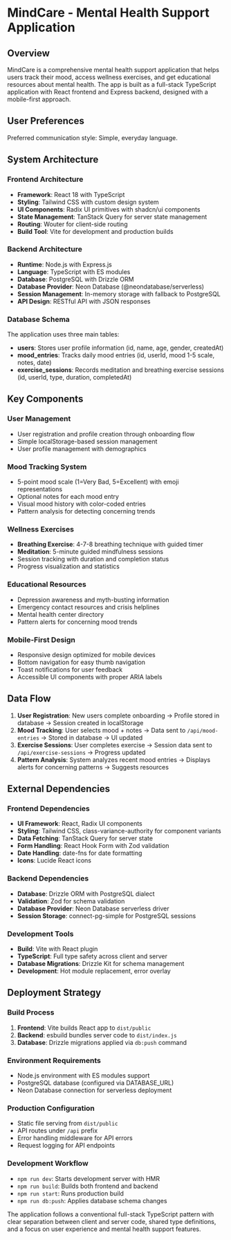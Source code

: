 # MindCare - Mental Health Support Application

## Overview

MindCare is a comprehensive mental health support application that helps users track their mood, access wellness exercises, and get educational resources about mental health. The app is built as a full-stack TypeScript application with React frontend and Express backend, designed with a mobile-first approach.

## User Preferences

Preferred communication style: Simple, everyday language.

## System Architecture

### Frontend Architecture
- **Framework**: React 18 with TypeScript
- **Styling**: Tailwind CSS with custom design system
- **UI Components**: Radix UI primitives with shadcn/ui components
- **State Management**: TanStack Query for server state management
- **Routing**: Wouter for client-side routing
- **Build Tool**: Vite for development and production builds

### Backend Architecture
- **Runtime**: Node.js with Express.js
- **Language**: TypeScript with ES modules
- **Database**: PostgreSQL with Drizzle ORM
- **Database Provider**: Neon Database (@neondatabase/serverless)
- **Session Management**: In-memory storage with fallback to PostgreSQL
- **API Design**: RESTful API with JSON responses

### Database Schema
The application uses three main tables:
- **users**: Stores user profile information (id, name, age, gender, createdAt)
- **mood_entries**: Tracks daily mood entries (id, userId, mood 1-5 scale, notes, date)
- **exercise_sessions**: Records meditation and breathing exercise sessions (id, userId, type, duration, completedAt)

## Key Components

### User Management
- User registration and profile creation through onboarding flow
- Simple localStorage-based session management
- User profile management with demographics

### Mood Tracking System
- 5-point mood scale (1=Very Bad, 5=Excellent) with emoji representations
- Optional notes for each mood entry
- Visual mood history with color-coded entries
- Pattern analysis for detecting concerning trends

### Wellness Exercises
- **Breathing Exercise**: 4-7-8 breathing technique with guided timer
- **Meditation**: 5-minute guided mindfulness sessions
- Session tracking with duration and completion status
- Progress visualization and statistics

### Educational Resources
- Depression awareness and myth-busting information
- Emergency contact resources and crisis helplines
- Mental health center directory
- Pattern alerts for concerning mood trends

### Mobile-First Design
- Responsive design optimized for mobile devices
- Bottom navigation for easy thumb navigation
- Toast notifications for user feedback
- Accessible UI components with proper ARIA labels

## Data Flow

1. **User Registration**: New users complete onboarding → Profile stored in database → Session created in localStorage
2. **Mood Tracking**: User selects mood + notes → Data sent to `/api/mood-entries` → Stored in database → UI updated
3. **Exercise Sessions**: User completes exercise → Session data sent to `/api/exercise-sessions` → Progress updated
4. **Pattern Analysis**: System analyzes recent mood entries → Displays alerts for concerning patterns → Suggests resources

## External Dependencies

### Frontend Dependencies
- **UI Framework**: React, Radix UI components
- **Styling**: Tailwind CSS, class-variance-authority for component variants
- **Data Fetching**: TanStack Query for server state
- **Form Handling**: React Hook Form with Zod validation
- **Date Handling**: date-fns for date formatting
- **Icons**: Lucide React icons

### Backend Dependencies
- **Database**: Drizzle ORM with PostgreSQL dialect
- **Validation**: Zod for schema validation
- **Database Provider**: Neon Database serverless driver
- **Session Storage**: connect-pg-simple for PostgreSQL sessions

### Development Tools
- **Build**: Vite with React plugin
- **TypeScript**: Full type safety across client and server
- **Database Migrations**: Drizzle Kit for schema management
- **Development**: Hot module replacement, error overlay

## Deployment Strategy

### Build Process
1. **Frontend**: Vite builds React app to `dist/public`
2. **Backend**: esbuild bundles server code to `dist/index.js`
3. **Database**: Drizzle migrations applied via `db:push` command

### Environment Requirements
- Node.js environment with ES modules support
- PostgreSQL database (configured via DATABASE_URL)
- Neon Database connection for serverless deployment

### Production Configuration
- Static file serving from `dist/public`
- API routes under `/api` prefix
- Error handling middleware for API errors
- Request logging for API endpoints

### Development Workflow
- `npm run dev`: Starts development server with HMR
- `npm run build`: Builds both frontend and backend
- `npm run start`: Runs production build
- `npm run db:push`: Applies database schema changes

The application follows a conventional full-stack TypeScript pattern with clear separation between client and server code, shared type definitions, and a focus on user experience and mental health support features.